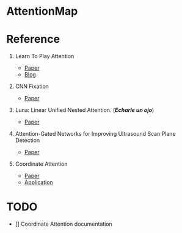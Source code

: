 # AttentionMap 

# Reference
1. Learn To Play Attention
    * [Paper](https://arxiv.org/pdf/1804.02391.pdf)
    * [Blog](https://towardsdatascience.com/learn-to-pay-attention-trainable-visual-attention-in-cnns-87e2869f89f1)

1. CNN Fixation
    * [Paper](https://arxiv.org/abs/1708.06670)

1. Luna: Linear Unified Nested Attention. (***Echarle un ojo***)
    * [Paper](https://arxiv.org/pdf/2106.01540.pdf)

1. Attention-Gated Networks for Improving Ultrasound Scan Plane Detection
    * [Paper](https://openreview.net/pdf?id=BJtn7-3sM)

1. Coordinate Attention 
    * [Paper](https://arxiv.org/pdf/2103.02907.pdf)
    * [Application](https://www.researchgate.net/publication/356273113_Consecutively_Missing_Seismic_Data_Interpolation_based_on_Coordinate_Attention_Unet)

# TODO
* [] Coordinate Attention documentation